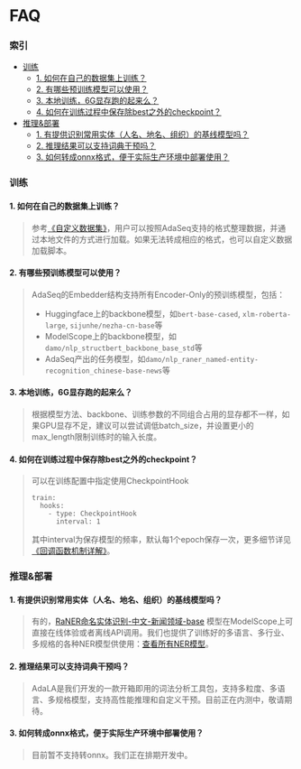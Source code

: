# FAQ

### 索引

<!-- TOC -->
 * [训练](#训练)
   * [1. 如何在自己的数据集上训练？](#t1)
   * [2. 有哪些预训练模型可以使用？](#t2)
   * [3. 本地训练，6G显存跑的起来么？](#t3)
   * [4. 如何在训练过程中保存除best之外的checkpoint？](#t4)
 * [推理&部署](#推理&部署)
   * [1. 有提供识别常用实体（人名、地名、组织）的基线模型吗？](#d1)
   * [2. 推理结果可以支持词典干预吗？](#d2)
   * [3. 如何转成onnx格式，便于实际生产环境中部署使用？](#d3)
<!-- TOC -->

### 训练

#### 1. 如何在自己的数据集上训练？
<a name="t1"></a>

> 参考[《自定义数据集》](https://github.com/modelscope/AdaSeq/blob/master/docs/tutorials/customizing_dataset_zh.md)，用户可以按照AdaSeq支持的格式整理数据，并通过本地文件的方式进行加载。如果无法转成相应的格式，也可以自定义数据加载脚本。

#### 2. 有哪些预训练模型可以使用？
<a name="t2"></a>

> AdaSeq的Embedder结构支持所有Encoder-Only的预训练模型，包括：
> - Huggingface上的backbone模型，如`bert-base-cased`, `xlm-roberta-large`, `sijunhe/nezha-cn-base`等
> - ModelScope上的backbone模型，如`damo/nlp_structbert_backbone_base_std`等
> - AdaSeq产出的任务模型，如`damo/nlp_raner_named-entity-recognition_chinese-base-news`等

#### 3. 本地训练，6G显存跑的起来么？
<a name="t3"></a>

> 根据模型方法、backbone、训练参数的不同组合占用的显存都不一样，如果GPU显存不足，建议可以尝试调低batch_size，并设置更小的max_length限制训练时的输入长度。

#### 4. 如何在训练过程中保存除best之外的checkpoint？
<a name="t4"></a>

> 可以在训练配置中指定使用CheckpointHook
> ```
> train:
>   hooks:
>     - type: CheckpointHook
>       interval: 1
> ```
> 其中interval为保存模型的频率，默认每1个epoch保存一次，更多细节详见[《回调函数机制详解》](https://modelscope.cn/docs/%E5%9B%9E%E8%B0%83%E5%87%BD%E6%95%B0%E6%9C%BA%E5%88%B6%E8%AF%A6%E8%A7%A3#CheckpointHook)。


### 推理&部署

#### 1. 有提供识别常用实体（人名、地名、组织）的基线模型吗？
<a name="d1"></a>

> 有的，[RaNER命名实体识别-中文-新闻领域-base](https://modelscope.cn/models/damo/nlp_raner_named-entity-recognition_chinese-base-news/summary) 模型在ModelScope上可直接在线体验或者离线API调用。我们也提供了训练好的多语言、多行业、多规格的各种NER模型供使用：[查看所有NER模型](https://modelscope.cn/models?page=1&tasks=named-entity-recognition&type=nlp)。

#### 2. 推理结果可以支持词典干预吗？
<a name="d2"></a>

> AdaLA是我们开发的一款开箱即用的词法分析工具包，支持多粒度、多语言、多规格模型，支持高性能推理和自定义干预。目前正在内测中，敬请期待。

#### 3. 如何转成onnx格式，便于实际生产环境中部署使用？
<a name="d3"></a>

> 目前暂不支持转onnx。我们正在排期开发中。
